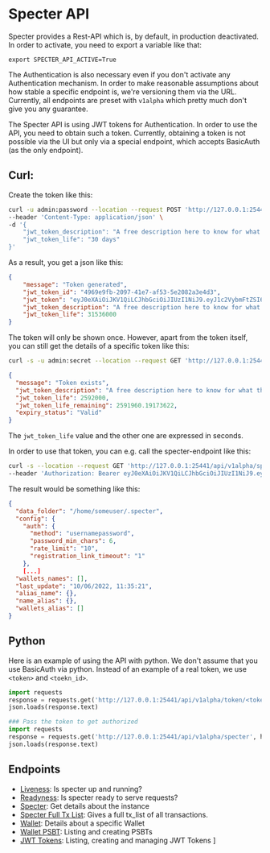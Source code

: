 # Specter API

Specter provides a Rest-API which is, by default, in production deactivated. In order to activate, you need to export a variable like that:
```
export SPECTER_API_ACTIVE=True
```

The Authentication is also necessary even if you don't activate any Authentication mechanism.
In order to make reasonable assumptions about how stable a specific endpoint is, we're versioning them via the URL. Currently, all endpoints are preset with `v1alpha` which pretty much don't give you any guarantee.

The Specter API is using JWT tokens for Authentication. In order to use the API, you need to obtain such a token. Currently, obtaining a token is not possible via the UI but only via a special endpoint, which accepts BasicAuth (as the only endpoint).

## Curl:

Create the token like this:
```bash
curl -u admin:password --location --request POST 'http://127.0.0.1:25441/api/v1alpha/token' \
--header 'Content-Type: application/json' \
-d '{
    "jwt_token_description": "A free description here to know for what the token is used",
    "jwt_token_life": "30 days"
}'
```
As a result, you get a json like this:
```json
{
    "message": "Token generated",
    "jwt_token_id": "4969e9fb-2097-41e7-af53-5e2082a3e4d3",
    "jwt_token": "eyJ0eXAiOiJKV1QiLCJhbGciOiJIUzI1NiJ9.eyJ1c2VybmFtZSI6ImFkbWluIiwiand0X3Rva2VuX2lkIjoiNDk2OWU5ZmItMjA5Ny00MWU3LWFmNTMtNWUyMDgyYTNlNGQzIiwiand0X3Rva2VuX2Rlc2NyaXB0aW9uIjoiQSBmcmVlIGRlc2NyaXB0aW9uIGhlcmUgdG8ga25vdyBmb3Igd2hhdCB0aGUgdG9rZW4gaXMgdXNlZCIsImV4cCI6MTY5NjU4NDQ0MiwiaWF0IjoxNjY1MDQ4NDQyfQ.S2NIQknkNqoe-u0xA-W8ZxxkDM-I5B8eDCUwLrG-98E",
    "jwt_token_description": "A free description here to know for what the token is used",
    "jwt_token_life": 31536000
}
```

The token will only be shown once. However, apart from the token itself, you can still get the details of a specific token like this:

```bash
curl -s -u admin:secret --location --request GET 'http://127.0.0.1:25441/api/v1alpha/token/4969e9fb-2097-41e7-af53-5e2082a3e4d3' | jq .
```

```json
{
  "message": "Token exists",
  "jwt_token_description": "A free description here to know for what the token is used",
  "jwt_token_life": 2592000,
  "jwt_token_life_remaining": 2591960.19173622,
  "expiry_status": "Valid"
}
```

The `jwt_token_life` value and the other one are expressed in seconds.

In order to use that token, you can e.g. call the specter-endpoint like this:
```bash
curl -s --location --request GET 'http://127.0.0.1:25441/api/v1alpha/specter' \
--header 'Authorization: Bearer eyJ0eXAiOiJKV1QiLCJhbGciOiJIUzI1NiJ9.eyJ1c2VybmFtZSI6ImFkbWluIiwiand0X3Rva2VuX2lkIjoiNDk2OWU5ZmItMjA5Ny00MWU3LWFmNTMtNWUyMDgyYTNlNGQzIiwiand0X3Rva2VuX2Rlc2NyaXB0aW9uIjoiQSBmcmVlIGRlc2NyaXB0aW9uIGhlcmUgdG8ga25vdyBmb3Igd2hhdCB0aGUgdG9rZW4gaXMgdXNlZCIsImV4cCI6MTY5NjU4NDQ0MiwiaWF0IjoxNjY1MDQ4NDQyfQ.S2NIQknkNqoe-u0xA-W8ZxxkDM-I5B8eDCUwLrG-98E' | jq .
```
The result would be something like this:

```json
{
  "data_folder": "/home/someuser/.specter",
  "config": {
    "auth": {
      "method": "usernamepassword",
      "password_min_chars": 6,
      "rate_limit": "10",
      "registration_link_timeout": "1"
    },
    [...]
  "wallets_names": [],
  "last_update": "10/06/2022, 11:35:21",
  "alias_name": {},
  "name_alias": {},
  "wallets_alias": []
}
```
## Python

Here is an example of using the API with python. We don't assume that you use BasicAuth via python. Instead of an example of a real token, we use `<token>` and `<toekn_id>`.

```python
import requests
response = requests.get('http://127.0.0.1:25441/api/v1alpha/token/<token_id>', auth=('admin', 'secret'))
json.loads(response.text)
```


```python
### Pass the token to get authorized
import requests
response = requests.get('http://127.0.0.1:25441/api/v1alpha/specter', headers={'Authorization': 'Bearer <token>'})
json.loads(response.text)
```

## Endpoints

* [Liveness](./ep_liveness.md): Is specter up and running?
* [Readyness](./ep_readyness.md): Is specter ready to serve requests?
* [Specter](./ep_specter.md): Get details about the instance
* [Specter Full Tx List](./ep_specter_fulltxlist.md): Gives a full tx_list of all transactions.
* [Wallet](./ep_wallets_wallet.md): Details about a specific Wallet
* [Wallet PSBT](./ep_wallets_psbt.md): Listing and creating PSBTs
* [JWT Tokens](./ep_jwt_tokens.md): Listing, creating and managing JWT Tokens ]



